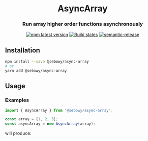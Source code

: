 <h1 align="center" style="border-bottom: none;">AsyncArray</h1>
<h3 align="center">Run array higher order functions asynchronously</h3>
<p align="center">
  <a href="https://www.npmjs.com/package/@sebowy/async-array"><img alt="npm latest version" src="https://img.shields.io/npm/v/@sebowy/async-array/latest.svg"></a>
  <a href="https://github.com/sebastianowy/async-array/actions?query=workflow%3ATest+branch%3Amain"><img alt="Build states" src="https://github.com/sebastianowy/async-array/workflows/Test/badge.svg"></a>
  <a href="https://github.com/semantic-release/semantic-release"><img alt="semantic-release" src="https://img.shields.io/badge/%20%20%F0%9F%93%A6%F0%9F%9A%80-semantic--release-e10079.svg"></a>
</p>

## Installation

```bash
npm install --save @sebowy/async-array
# or
yarn add @sebowy/async-array
```

## Usage

### Examples

```js
import { AsyncArray } from '@sebowy/async-array';

const array = [1, 2, 3];
const asyncArray = new AsyncArray(array);
```

will produce:

```bash
```
